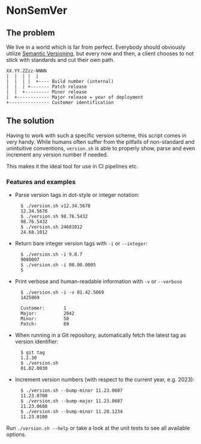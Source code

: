 # NonSemVer

## The problem

We live in a world which is far from perfect. Everybody should obviously utilize [Semantic
Versioning](http://semver.org/), but every now and then, a client chooses to not stick with
standards and cut their own path.

    XX.YY.ZZzz-NNNN
    |  |  | |  |
    |  |  | |  +---- Build number (internal)
    |  |  | +------- Patch release
    |  |  +--------- Minor release
    |  +------------ Major release = year of deployment
    +--------------- Customer identification

## The solution

Having to work with such a specific version scheme, this script comes in very handy. While humans
often suffer from the pitfalls of non-standard and unintuitive conventions, `version.sh` is able to
properly show, parse and even increment any version number if needed.

This makes it the ideal tool for use in CI pipelines etc.

### Features and examples

- Parse version tags in dot-style or integer notation:

        $ ./version.sh v12.34.5678
        12.34.5678
        $ ./version.sh 98.76.5432
        98.76.5432
        $ ./version.sh 24681012
        24.68.1012

- Return bare integer version tags with `-i` or `--integer`:

        $ ./version.sh -i 9.8.7
        9080007
        $ ./version.sh -i 00.00.0005
        5

- Print verbose and human-readable information with `-v` or `--verbose`

        $ ./version.sh -i -v 01.42.5069
        1425069

        Customer:       1
        Major:          2042
        Minor:          50
        Patch:          69

- When running in a Git repository, automatically fetch the latest tag as version identifier:

        $ git tag
        1.2.30
        $ ./version.sh
        01.02.0030

- Increment version numbers (with respect to the current year, e.g. 2023):

        $ ./version.sh --bump-minor 11.23.0607
        11.23.0700
        $ ./version.sh --bump-major 11.23.0607
        11.23.0608
        $ ./version.sh --bump-minor 11.20.1234
        11.23.0100

Run `./version.sh --help` or take a look at the unit tests to see all available options.
